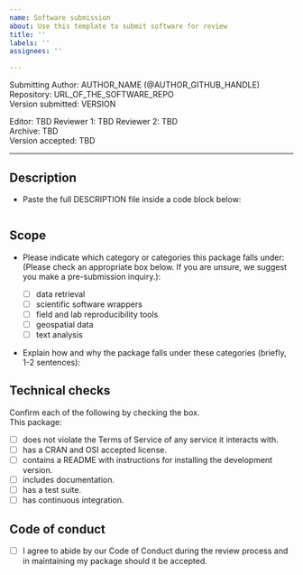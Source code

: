 ```yaml
---
name: Software submission
about: Use this template to submit software for review
title: ''
labels: ''
assignees: ''

---
```


Submitting Author: <!--author-name-->AUTHOR_NAME<!--end-author-name--> (<!--author-handle-->@AUTHOR_GITHUB_HANDLE<!--end-author-handle-->)  
Repository: <!--target-repository-->URL_OF_THE_SOFTWARE_REPO<!--end-target-repository-->  
Version submitted: <!--version-submitted-->VERSION<!--end-version-submitted--> 

  
Editor: <!--editor-->TBD<!--end-editor-->
Reviewer 1: <!--reviewer-1-->TBD<!--end-reviewer-1-->
Reviewer 2: <!--reviewer-2-->TBD<!--end-reviewer-2-->  
Archive: <!--archive-->TBD<!--end-archive-->  
Version accepted: <!--version-->TBD<!--end-version-->  

---

## Description 

-   Paste the full DESCRIPTION file inside a code block below:

```

```


## Scope 

- Please indicate which category or categories this package falls under: (Please check an appropriate box below. If you are unsure, we suggest you make a pre-submission inquiry.):

	- [ ] data retrieval
	- [ ] scientific software wrappers
	- [ ] field and lab reproducibility tools
	- [ ] geospatial data
	- [ ] text analysis
	
- Explain how and why the package falls under these categories (briefly, 1-2 sentences):

## Technical checks

Confirm each of the following by checking the box.  
This package:

- [ ] does not violate the Terms of Service of any service it interacts with. 
- [ ] has a CRAN and OSI accepted license.
- [ ] contains a README with instructions for installing the development version.
- [ ] includes documentation.
- [ ] has a test suite.
- [ ] has continuous integration.

## Code of conduct

- [ ] I agree to abide by our Code of Conduct during the review process and in maintaining my package should it be accepted.
